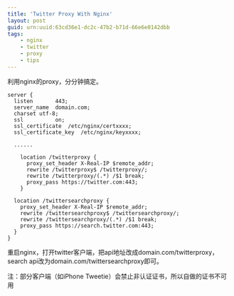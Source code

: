 ```yaml
---
title: 'Twitter Proxy With Nginx'
layout: post
guid: urn:uuid:63cd36e1-dc2c-47b2-b71d-66e6e0142dbb
tags:
    - nginx
    - twitter
    - proxy
    - tips
---
```


利用nginx的proxy，分分钟搞定。

    server {
      listen       443;
      server_name  domain.com;
      charset utf-8;
      ssl          on;
      ssl_certificate  /etc/nginx/certxxxx;
      ssl_certificate_key  /etc/nginx/keyxxxx;

      ......

        location /twitterproxy {
          proxy_set_header X-Real-IP $remote_addr;
          rewrite /twitterproxy$ /twitterproxy/;
          rewrite /twitterproxy/(.*) /$1 break;
          proxy_pass https://twitter.com:443;
        }

      location /twittersearchproxy {
        proxy_set_header X-Real-IP $remote_addr;
        rewrite /twittersearchproxy$ /twittersearchproxy/;
        rewrite /twittersearchproxy/(.*) /$1 break;
        proxy_pass https://search.twitter.com:443;
      }
    }

重启nginx，打开twitter客户端，把api地址改成domain.com/twitterproxy，search api改为domain.com/twittersearchproxy即可。

注：部分客户端（如iPhone Tweetie）会禁止非认证证书，所以自做的证书不可用

